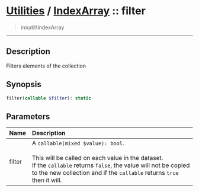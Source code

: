 # [Utilities](util.md) / [IndexArray](util-IndexArray.md) :: filter
 > im\util\IndexArray
____

## Description
Filters elements of the collection

## Synopsis
```php
filter(callable $filter): static
```

## Parameters
| Name | Description |
| :--- | :---------- |
| filter | A `callable(mixed $value): bool`.<br /><br />This will be called on each value in the dataset.<br />If the `callable` returns `false`, the value will not be copied<br />to the new collection and if the `callable` returns `true` then it will. |

